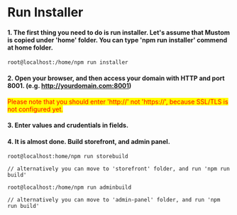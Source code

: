 # Run Installer

#### 1. The first thing you need to do is run installer. Let's assume that Mustom is copied under 'home' folder. You can type 'npm run installer' commend at home folder.

```
root@localhost:/home/npm run installer
```

#### 2. Open your browser, and then access your domain with HTTP and port 8001. (e.g. http://yourdomain.com:8001)

<mark style="color:red;">Please note that you should enter 'http://' not 'https://', because SSL/TLS is not configured yet.</mark>

#### 3. Enter values and crudentials in fields.

#### 4. It is almost done. Build storefront, and admin panel.

```
root@localhost:home/npm run storebuild

// alternatively you can move to 'storefront' folder, and run 'npm run build'
```

```
root@localhost:/home/npm run adminbuild

// alternatively you can move to 'admin-panel' folder, and run 'npm run build'
```





